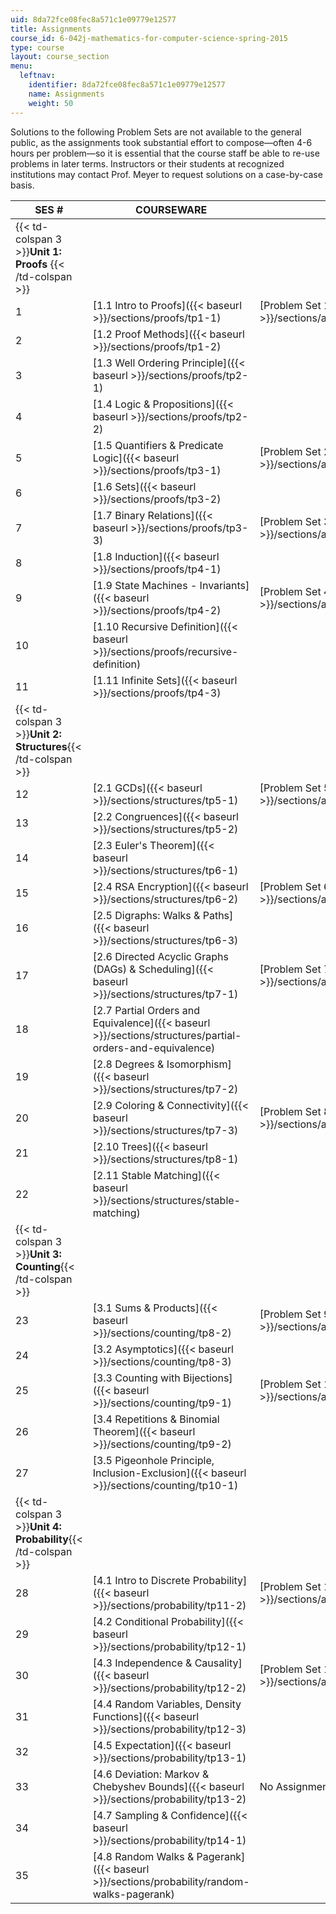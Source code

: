 ```yaml
---
uid: 8da72fce08fec8a571c1e09779e12577
title: Assignments
course_id: 6-042j-mathematics-for-computer-science-spring-2015
type: course
layout: course_section
menu:
  leftnav:
    identifier: 8da72fce08fec8a571c1e09779e12577
    name: Assignments
    weight: 50
---
```


Solutions to the following Problem Sets are not available to the general public, as the assignments took substantial effort to compose—often 4-6 hours per problem—so it is essential that the course staff be able to re-use problems in later terms. Instructors or their students at recognized institutions may contact Prof. Meyer to request solutions on a case-by-case basis.

| SES # | COURSEWARE | ASSIGNMENTS |
| --- | --- | --- |
| {{< td-colspan 3 >}}**Unit 1: Proofs** {{< /td-colspan >}} |||
| 1 | [1.1 Intro to Proofs]({{< baseurl >}}/sections/proofs/tp1-1) | [Problem Set 1 (PDF)]({{< baseurl >}}/sections/assignments/mit6_042js15_ps1) |
| 2 | [1.2 Proof Methods]({{< baseurl >}}/sections/proofs/tp1-2) |
| 3 | [1.3 Well Ordering Principle]({{< baseurl >}}/sections/proofs/tp2-1) |
| 4 | [1.4 Logic & Propositions]({{< baseurl >}}/sections/proofs/tp2-2) |
| 5 | [1.5 Quantifiers & Predicate Logic]({{< baseurl >}}/sections/proofs/tp3-1) | [Problem Set 2 (PDF)]({{< baseurl >}}/sections/assignments/mit6_042js15_ps2) |
| 6 | [1.6 Sets]({{< baseurl >}}/sections/proofs/tp3-2) |
| 7 | [1.7 Binary Relations]({{< baseurl >}}/sections/proofs/tp3-3) | [Problem Set 3 (PDF)]({{< baseurl >}}/sections/assignments/mit6_042js15_ps3) |
| 8 | [1.8 Induction]({{< baseurl >}}/sections/proofs/tp4-1) |
| 9 | [1.9 State Machines - Invariants]({{< baseurl >}}/sections/proofs/tp4-2) | [Problem Set 4 (PDF)]({{< baseurl >}}/sections/assignments/mit6_042js15_ps4) |
| 10 | [1.10 Recursive Definition]({{< baseurl >}}/sections/proofs/recursive-definition) |
| 11 | [1.11 Infinite Sets]({{< baseurl >}}/sections/proofs/tp4-3) |
| {{< td-colspan 3 >}}**Unit 2: Structures**{{< /td-colspan >}} |||
| 12 | [2.1 GCDs]({{< baseurl >}}/sections/structures/tp5-1) | [Problem Set 5 (PDF)]({{< baseurl >}}/sections/assignments/mit6_042js15_ps5) |
| 13 | [2.2 Congruences]({{< baseurl >}}/sections/structures/tp5-2) |
| 14 | [2.3 Euler's Theorem]({{< baseurl >}}/sections/structures/tp6-1) |
| 15 | [2.4 RSA Encryption]({{< baseurl >}}/sections/structures/tp6-2) | [Problem Set 6 (PDF)]({{< baseurl >}}/sections/assignments/mit6_042js15_ps6) |
| 16 | [2.5 Digraphs: Walks & Paths]({{< baseurl >}}/sections/structures/tp6-3) |
| 17 | [2.6 Directed Acyclic Graphs (DAGs) & Scheduling]({{< baseurl >}}/sections/structures/tp7-1) | [Problem Set 7 (PDF)]({{< baseurl >}}/sections/assignments/mit6_042js15_ps7) |
| 18 | [2.7 Partial Orders and Equivalence]({{< baseurl >}}/sections/structures/partial-orders-and-equivalence) |
| 19 | [2.8 Degrees & Isomorphism]({{< baseurl >}}/sections/structures/tp7-2) |
| 20 | [2.9 Coloring & Connectivity]({{< baseurl >}}/sections/structures/tp7-3) | [Problem Set 8 (PDF)]({{< baseurl >}}/sections/assignments/mit6_042js15_ps8) |
| 21 | [2.10 Trees]({{< baseurl >}}/sections/structures/tp8-1) |
| 22 | [2.11 Stable Matching]({{< baseurl >}}/sections/structures/stable-matching) |
| {{< td-colspan 3 >}}**Unit 3: Counting**{{< /td-colspan >}} |||
| 23 | [3.1 Sums & Products]({{< baseurl >}}/sections/counting/tp8-2) | [Problem Set 9 (PDF)]({{< baseurl >}}/sections/assignments/mit6_042js15_ps9) |
| 24 | [3.2 Asymptotics]({{< baseurl >}}/sections/counting/tp8-3) |
| 25 | [3.3 Counting with Bijections]({{< baseurl >}}/sections/counting/tp9-1) | [Problem Set 10 (PDF)]({{< baseurl >}}/sections/assignments/mit6_042js15_ps10) |
| 26 | [3.4 Repetitions & Binomial Theorem]({{< baseurl >}}/sections/counting/tp9-2) |
| 27 | [3.5 Pigeonhole Principle, Inclusion-Exclusion]({{< baseurl >}}/sections/counting/tp10-1) |
| {{< td-colspan 3 >}}**Unit 4: Probability**{{< /td-colspan >}} |||
| 28 | [4.1 Intro to Discrete Probability]({{< baseurl >}}/sections/probability/tp11-2) | [Problem Set 11 (PDF)]({{< baseurl >}}/sections/assignments/mit6_042js15_ps11) |
| 29 | [4.2 Conditional Probability]({{< baseurl >}}/sections/probability/tp12-1) |
| 30 | [4.3 Independence & Causality]({{< baseurl >}}/sections/probability/tp12-2) | [Problem Set 12 (PDF)]({{< baseurl >}}/sections/assignments/mit6_042js15_ps12) |
| 31 | [4.4 Random Variables, Density Functions]({{< baseurl >}}/sections/probability/tp12-3) |
| 32 | [4.5 Expectation]({{< baseurl >}}/sections/probability/tp13-1) |
| 33 | [4.6 Deviation: Markov & Chebyshev Bounds]({{< baseurl >}}/sections/probability/tp13-2) | No Assignment |
| 34 | [4.7 Sampling & Confidence]({{< baseurl >}}/sections/probability/tp14-1) |
| 35 | [4.8 Random Walks & Pagerank]({{< baseurl >}}/sections/probability/random-walks-pagerank)
